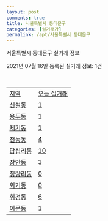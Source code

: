 ```yaml
---
layout: post
comments: true
title: 서울특별시 동대문구
categories: [실거래가]
permalink: /apt/서울특별시 동대문구
---
```


서울특별시 동대문구 실거래 정보

2021년 07월 16일 등록된 실거래 정보: 1건

<script type="text/javascript">
  google.charts.load('current', {'packages':['corechart']});
  google.charts.setOnLoadCallback(drawChart);

  function drawChart() {
    var data = google.visualization.arrayToDataTable([['거래일', '매매', '전월세', '전매'], ['20-07', 106, 354, 0], ['20-08', 212, 521, 0], ['20-09', 166, 422, 0], ['20-10', 173, 444, 0], ['20-11', 243, 493, 0], ['20-12', 298, 480, 0], ['21-01', 303, 558, 0], ['21-02', 118, 530, 0], ['21-03', 145, 532, 2], ['21-04', 122, 372, 0], ['21-05', 181, 399, 1], ['21-06', 115, 303, 1], ['21-07', 19, 115, 0]]);

    var options = {
      title: '최근 1년간 유형별 거래량 추이',
      legend: { position: 'bottom' }
    };

    var chart = new google.visualization.LineChart(document.getElementById('columnchart_material'));
    chart.draw(data, (options));
  }
</script>

<div id="columnchart_material" style="width: 95%; margin-left: -35px"></div>
<br>
<table class="sortable">
  <tr>
    <td><a href="#">지역</a></td>
    <td><a href="#">오늘 실거래</a></td>
  </tr>

  
  <tr class="item">
    <td><a href="서울특별시 동대문구 신설동">신설동</a></td>
    <td><a href="서울특별시 동대문구 신설동">1</a></td>
  </tr>
    

  <tr class="item">
    <td><a href="서울특별시 동대문구 용두동">용두동</a></td>
    <td><a href="서울특별시 동대문구 용두동">1</a></td>
  </tr>
    

  <tr class="item">
    <td><a href="서울특별시 동대문구 제기동">제기동</a></td>
    <td><a href="서울특별시 동대문구 제기동">1</a></td>
  </tr>
    

  <tr class="item">
    <td><a href="서울특별시 동대문구 전농동">전농동</a></td>
    <td><a href="서울특별시 동대문구 전농동">4</a></td>
  </tr>
    

  <tr class="item">
    <td><a href="서울특별시 동대문구 답십리동">답십리동</a></td>
    <td><a href="서울특별시 동대문구 답십리동">10</a></td>
  </tr>
    

  <tr class="item">
    <td><a href="서울특별시 동대문구 장안동">장안동</a></td>
    <td><a href="서울특별시 동대문구 장안동">3</a></td>
  </tr>
    

  <tr class="item">
    <td><a href="서울특별시 동대문구 청량리동">청량리동</a></td>
    <td><a href="서울특별시 동대문구 청량리동">0</a></td>
  </tr>
    

  <tr class="item">
    <td><a href="서울특별시 동대문구 회기동">회기동</a></td>
    <td><a href="서울특별시 동대문구 회기동">0</a></td>
  </tr>
    

  <tr class="item">
    <td><a href="서울특별시 동대문구 휘경동">휘경동</a></td>
    <td><a href="서울특별시 동대문구 휘경동">6</a></td>
  </tr>
    

  <tr class="item">
    <td><a href="서울특별시 동대문구 이문동">이문동</a></td>
    <td><a href="서울특별시 동대문구 이문동">1</a></td>
  </tr>
    


</table>


    